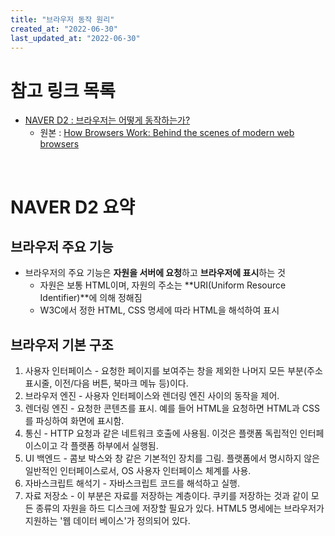```yaml
---
title: "브라우저 동작 원리"
created_at: "2022-06-30"
last_updated_at: "2022-06-30"
---
```


# 참고 링크 목록

- [NAVER D2 : 브라우저는 어떻게 동작하는가?](https://d2.naver.com/helloworld/59361)
  - 원본 : [How Browsers Work: Behind the scenes of modern web browsers](https://web.dev/howbrowserswork/)

<br/>

# NAVER D2 요약

## 브라우저 주요 기능

- 브라우저의 주요 기능은 **자원을 서버에 요청**하고 **브라우저에 표시**하는 것
  - 자원은 보통 HTML이며, 자원의 주소는 **URI(Uniform Resource Identifier)**에 의해 정해짐
  - W3C에서 정한 HTML, CSS 명세에 따라 HTML을 해석하여 표시

## 브라우저 기본 구조

1. 사용자 인터페이스 - 요청한 페이지를 보여주는 창을 제외한 나머지 모든 부분(주소 표시줄, 이전/다음 버튼, 북마크 메뉴 등)이다.
2. 브라우저 엔진 - 사용자 인터페이스와 렌더링 엔진 사이의 동작을 제어.
3. 렌더링 엔진 - 요청한 콘텐츠를 표시. 예를 들어 HTML을 요청하면 HTML과 CSS를 파싱하여 화면에 표시함.
4. 통신 - HTTP 요청과 같은 네트워크 호출에 사용됨. 이것은 플랫폼 독립적인 인터페이스이고 각 플랫폼 하부에서 실행됨.
5. UI 백엔드 - 콤보 박스와 창 같은 기본적인 장치를 그림. 플랫폼에서 명시하지 않은 일반적인 인터페이스로서, OS 사용자 인터페이스 체계를 사용.
6. 자바스크립트 해석기 - 자바스크립트 코드를 해석하고 실행.
7. 자료 저장소 - 이 부분은 자료를 저장하는 계층이다. 쿠키를 저장하는 것과 같이 모든 종류의 자원을 하드 디스크에 저장할 필요가 있다. HTML5 명세에는 브라우저가 지원하는 '웹 데이터 베이스'가 정의되어 있다.
